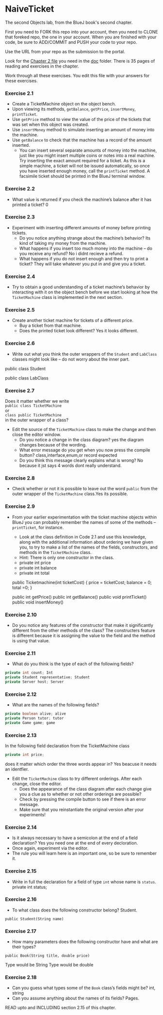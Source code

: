 # NaiveTicket

The second Objects lab, from the BlueJ book's second chapter.

First you need to FORK this repo into your account, then you need to CLONE that foreked repo, the one in your account. 
When you are finished with your code, be sure to ADD/COMMIT and PUSH your code to your repo.

Use the URL from your repo as the submission to the portal. 

Look for the [Chapter 2 file](./doc/BlueJ-objects-first-ch2.pdf) you need in the [doc](./doc) folder.
There is 35 pages of reading and exercises in the chapter.

Work through all these exercises. You edit this file with your answers for these exercises.

### Exercise 2.1
* Create a TicketMachine object on the object bench.
* Upon viewing its methods, `getBalance`, `getPrice`, `insertMoney`, `printTicket`.
* Use `getPrice` method to view the value of the price of the tickets that was set when this object was created.
* Use `insertMoney` method to simulate inserting an amount of money into the machine.
* Use `getBalance` to check that the machine has a record of the amount inserted.
    * You can insert several separate amounts of money into the machine, just like you might insert multiple coins or notes into a real machine. Try inserting the exact amount required for a ticket. As this is a simple machine, a ticket will not be issued automatically, so once you have inserted enough money, call the `printTicket` method. A facsimile ticket should be printed in the BlueJ terminal window.

### Exercise 2.2
* What value is returned if you check the machine’s balance after it has printed a ticket?
0
### Exercise 2.3
* Experiment with inserting different amounts of money before printing tickets.
    * Do you notice anything strange about the machine’s behavior? Its kind of taking my money from the machine.
    * What happens if you insert too much money into the machine – do you receive any refund? No i didnt recieve a refund.
    * What happens if you do not insert enough and then try to print a ticket? They will take whatever you put in and give you a ticket.

### Exercise 2.4
* Try to obtain a good understanding of a ticket machine’s behavior by interacting with it on the object bench before we start looking at how the `TicketMachine` class is implemented in the next section.

### Exercise 2.5
* Create another ticket machine for tickets of a different price.
    * Buy a ticket from that machine.
    * Does the printed ticket look different? Yes it looks different. 

### Exercise 2.6
* Write out what you think the outer wrappers of the `Student` and `LabClass` classes might look like – do not worry about the inner part.

public class Student
 
public class LabClass 


### Exercise 2.7
Does it matter whether we write<br>
`public class TicketMachine`<br>
or<br>
`class public TicketMachine`<br>
in the outer wrapper of a class?

* Edit the source of the `TicketMachine` class to make the change and then close the editor window.
    * Do you notice a change in the class diagram? yes the diagram changes because of the wording.
    * What error message do you get when you now press the compile button? class,interface,enum,or record expected
    * Do you think this message clearly explains what is wrong? No because it jst says 4 words dont really understand.

### Exercise 2.8
* Check whether or not it is possible to leave out the word `public` from the outer wrapper of the `TicketMachine` class.Yes its possible.

### Exercise 2.9
* From your earlier experimentation with the ticket machine objects within BlueJ you can probably remember the names of some of the methods – `printTicket`, for instance.
    * Look at the class definition in Code 2.1 and use this knowledge, along with the additional information about ordering we have given you, to try to make a list of the names of the fields, constructors, and methods in the `TicketMachine` class.
    * Hint: There is only one constructor in the class.
    * private int price
    * private int balance
    * private int total 
    
    public Ticketmachine(int ticketCost)
    {
        price = ticketCost;
        balance = 0;
        total =0;
    }
    
    public int getPrice()
    public int getBalance()
    public void printTicket() 
    public void insertMoney()

### Exercise 2.10
* Do you notice any features of the constructor that make it significantly different from the other methods of the class? The constructers feature is different because it is assigning the value to the field and the method is using that value.

### Exercise 2.11
* What do you think is the type of each of the following fields?

```java
private int count; Int
private Student representative; Student
private Server host; Server
```


### Exercise 2.12
* What are the names of the following fields?

```java
private boolean alive; alive
private Person tutor; tutor
private Game game; game
```
### Exercise 2.13

In the following field declaration from the TicketMachine class<br>

```java
private int price;
```
does it matter which order the three words appear in? Yes beacuse it needs an identfier.
* Edit the `TicketMachine` class to try different orderings. After each change, close the editor.
    * Does the appearance of the class diagram after each change give you a clue as to whether or not other orderings are
possible?
    * Check by pressing the compile button to see if there is an error message.
    * Make sure that you reinstantiate the original version after your experiments!

### Exercise 2.14
* Is it always necessary to have a semicolon at the end of a field declaration? Yes you need one at the end of every decloration.
* Once again, experiment via the editor.
* The rule you will learn here is an important one, so be sure to remember it.


### Exercise 2.15
* Write in full the declaration for a field of type `int` whose name is `status`.
private int status;

### Exercise 2.16
* To what class does the following constructor belong? Student.
```
public Student(String name)
```


### Exercise 2.17
* How many parameters does the following constructor have and what are their types?
```
public Book(String title, double price)
```
Type would be String
Type would be double

### Exercise 2.18
* Can you guess what types some of the `Book` class’s fields might be? int, string 
* Can you assume anything about the names of its fields? Pages.

READ upto and INCLUDING section 2.15 of this chapter.

